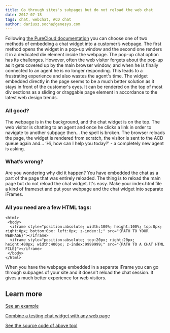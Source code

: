 ```yaml
---
title: Go through sites's subpages but do not reload the web chat
date: 2017-07-18
tags: chat, webchat, ACD chat
author: dariusz.socha@genesys.com
---
```


Following [the PureCloud documentation](https://developer.mypurecloud.ie/api/webchat/) you can choose one of two methods of embedding a chat widget into a customer’s webpage. The first method opens the widget in a pop-up window and the second one renders it in a dedicated div element inside the webpage. The pop-up chat option has its challenges. However, often the web visitor forgets about the pop-up as it gets covered up by the main browser window, and when he is finally connected to an agent he is no longer responding. This leads to a frustrating experience and also wastes the agent's time. The widget embedded directly in the page seems to be a much better solution as it stays in front of the customer's eyes. It can be rendered on the top of most div sections as a sliding or draggable page element in accordance to the latest web design trends.

### All good?
The webpage is in the background, and the chat widget is on the top. The web visitor is chatting to an agent and once he clicks a link in order to navigate to another subpage then… the spell is broken. The browser reloads the page, the widget is rendered from scratch, the visitor is sent to the ACD queue again and… ‘Hi, how can I help you today?’ - a completely new agent is asking. 

### What’s wrong? 
Are you wondering why did it happen? You have embedded the chat as a part of the page that was entirely reloaded. The thing is to reload the main page but do not reload the chat widget. It's easy. Make your index.html file a kind of frameset and put your webpage and the chat widget into separate iFrames. 

### All you need are a few HTML tags:

```{"language":"html"}
<html>
 <body>
  <iframe style="position:absolute; width:100%; height:100%; top:0px; right:0px; bottom:0px: left:0px; z-index:1;" src="{PATH TO YOUR WEBPAGE}"></iframe>
  <iframe style="position:absolute; top:20px; right:20px; height:400px; width:400px; z-index:9999999;" src="{PATH TO A CHAT HTML FILE}"></iframe>
 </body>
</html>
```

When you have the webpage embedded in a separate iFrame you can go through subpages of your site and it doesn't reload the chat session. It gives a much better experience for web visitors.

## Learn more
[See an example](http://chatinjector.avantago.pl/?en=mypurecloud.ie&ur=https:%2F%2Fdeveloper.mypurecloud.com%2Fblog%2F&oi=1086&on=purecloud-poland&qn=Banking-Queue&la=English%20-%20Written&wm=Welcome%20Dear%20Visitor)

[Combine a testing chat widget with any web page](http://chatinjector.avantago.pl)

[See the source code of above tool](https://bitbucket.org/eccemea/purecloud-chat-injector/src/08e22d4408697976db6479c6fc8167856b574c7c/app/?at=master)

